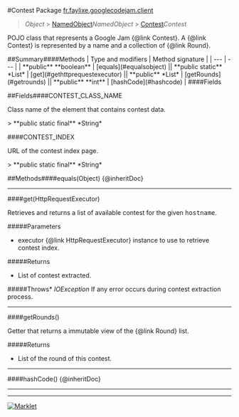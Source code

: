 #Contest
Package [fr.faylixe.googlecodejam.client](README.md)<br>

> *Object* > [NamedObject](common/NamedObject.md)*NamedObject* > [Contest](Contest.md)*Contest*
<p>POJO class that represents a Google Jam {@link Contest}.
 A {@link Contest} is represented by a name and a
 collection of {@link Round}.</p>
##Summary####Methods
| Type and modifiers | Method signature |
| --- | --- |
| **public** **boolean** | [equals](#equalsobject) || **public static** *List* | [get](#gethttprequestexecutor) || **public** *List* | [getRounds](#getrounds) || **public** **int** | [hashCode](#hashcode) |
####Fields

##Fields####CONTEST_CLASS_NAME
<p>Class name of the element that contains contest data.</p>
> **public static final** *String*

####CONTEST_INDEX
<p>URL of the contest index page.</p>
> **public static final** *String*


##Methods####equals(Object)
{@inheritDoc}

---

####get(HttpRequestExecutor)
<p>Retrieves and returns a list of available
 contest for the given <tt>hostname</tt>.</p>

#####Parameters
* executor {@link HttpRequestExecutor} instance to use to retrieve contest index.

#####Returns
* List of contest extracted.

#####Throws* *IOException* If any error occurs during contest extraction process.

---

####getRounds()
<p>Getter that returns a immutable view
 of the {@link Round} list.</p>

#####Returns
* List of the round of this contest.

---

####hashCode()
{@inheritDoc}

---

---

[![Marklet](https://img.shields.io/badge/Generated%20by-Marklet-green.svg)](https://github.com/Faylixe/marklet)